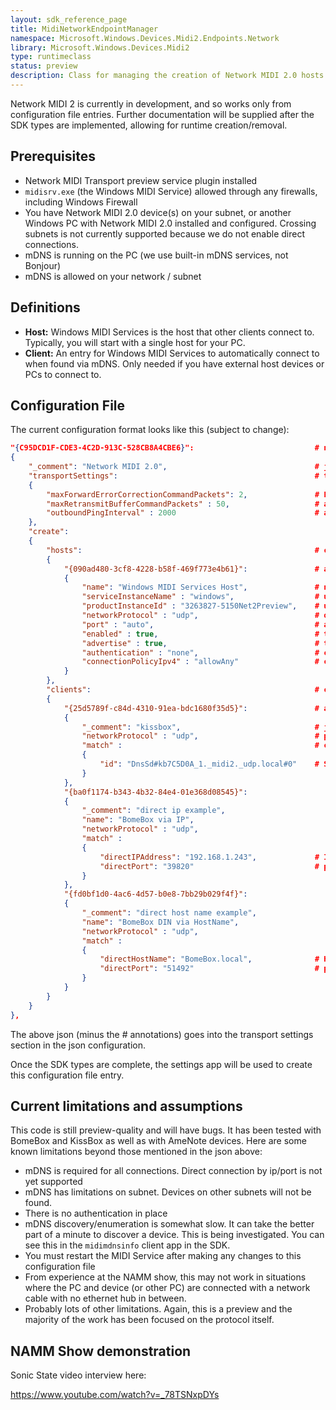 ```yaml
---
layout: sdk_reference_page
title: MidiNetworkEndpointManager
namespace: Microsoft.Windows.Devices.Midi2.Endpoints.Network
library: Microsoft.Windows.Devices.Midi2
type: runtimeclass
status: preview
description: Class for managing the creation of Network MIDI 2.0 hosts and clients from the settings app or from applications
---
```


Network MIDI 2 is currently in development, and so works only from configuration file entries. Further documentation will be supplied after the SDK types are implemented, allowing for runtime creation/removal.

## Prerequisites

- Network MIDI Transport preview service plugin installed
- `midisrv.exe` (the Windows MIDI Service) allowed through any firewalls, including Windows Firewall
- You have Network MIDI 2.0 device(s) on your subnet, or another Windows PC with Network MIDI 2.0 installed and configured. Crossing subnets is not currently supported because we do not enable direct connections.
- mDNS is running on the PC (we use built-in mDNS services, not Bonjour)
- mDNS is allowed on your network / subnet

## Definitions

- **Host:** Windows MIDI Services is the host that other clients connect to. Typically, you will start with a single host for your PC.
- **Client:** An entry for Windows MIDI Services to automatically connect to when found via mDNS. Only needed if you have external host devices or PCs to connect to.

## Configuration File 

The current configuration format looks like this (subject to change):

```json
"{C95DCD1F-CDE3-4C2D-913C-528CB8A4CBE6}":                           # network MIDI 2.0 transport id. Case sensitive
{
    "_comment": "Network MIDI 2.0",                                 # just a comment
    "transportSettings":                                            # transport-wide settings
    {
        "maxForwardErrorCorrectionCommandPackets": 2,               # FEC in the specification. Applies to all connections
        "maxRetransmitBufferCommandPackets" : 50,                   # applies to all connections
        "outboundPingInterval" : 2000                               # applies to all connections. Value is in milliseconds.
    },
    "create":
    {
        "hosts":                                                    # contains a comma-separated list of host objects as properties. Not an array.
        {
            "{090ad480-3cf8-4228-b58f-469f773e4b61}":               # arbitrary unique identifier for this host entry
            {
                "name": "Windows MIDI Services Host",               # name for this host. This is what other devices will see
                "serviceInstanceName" : "windows",                  # used in the mDNS entry, per spec. Change this to a value you want, that is unique on your network.
                "productInstanceId" : "3263827-5150Net2Preview",    # used in the mDNS entry, per spec. Change this to a value you want. It should match the discovered id per spec.
                "networkProtocol" : "udp",                          # only supported value right now is "udp"
                "port" : "auto",                                    # a specific port number or "auto"
                "enabled" : true,                                   # true if the host should be enabled
                "advertise" : true,                                 # true if the host should advertise via mDNS
                "authentication" : "none",                          # current supported value is "none"
                "connectionPolicyIpv4" : "allowAny"                 # current supported value is "allowAny"
            }
        },
        "clients":                                                  # contains a comma-separated list of client objects as properties. Not an array.
        {
            "{25d5789f-c84d-4310-91ea-bdc1680f35d5}":               # arbitrary unique identifier for this client entry
            {
                "_comment": "kissbox",                              # just a comment
                "networkProtocol" : "udp",                          # protocol for the connection. Only "udp" is supported
                "match" :                                           # criteria used when discovering the device to connect to
                {
                    "id": "DnsSd#kb7C5D0A_1._midi2._udp.local#0"    # SWD is, for the moment, the only match value here. Use midimdnsinfo.exe to find values
                }
            },
            "{ba0f1174-b343-4b32-84e4-01e368d08545}":
            {
                "_comment": "direct ip example",
                "name": "BomeBox via IP",
                "networkProtocol" : "udp",
                "match" :
                {
                    "directIPAddress": "192.168.1.243",             # IP address of the remote host
                    "directPort": "39820"                           # port number of the remote host
                }
            },
            "{fd0bf1d0-4ac6-4d57-b0e8-7bb29b029f4f}":
            {
                "_comment": "direct host name example",
                "name": "BomeBox DIN via HostName",
                "networkProtocol" : "udp",
                "match" :
                {
                    "directHostName": "BomeBox.local",              # Host Name of the remote host (must be something that this PC can resolve)
                    "directPort": "51492"                           # port number of the remote host
                }
            }            
        }        
    }
},
```
The above json (minus the # annotations) goes into the transport settings section in the json configuration.

Once the SDK types are complete, the settings app will be used to create this configuration file entry.

## Current limitations and assumptions

This code is still preview-quality and will have bugs. It has been tested with BomeBox and KissBox as well as with AmeNote devices. Here are some known limitations beyond those mentioned in the json above:

- mDNS is required for all connections. Direct connection by ip/port is not yet supported
- mDNS has limitations on subnet. Devices on other subnets will not be found.
- There is no authentication in place
- mDNS discovery/enumeration is somewhat slow. It can take the better part of a minute to discover a device. This is being investigated. You can see this in the `midimdnsinfo` client app in the SDK.
- You must restart the MIDI Service after making any changes to this configuration file
- From experience at the NAMM show, this may not work in situations where the PC and device (or other PC) are connected with a network cable with no ethernet hub in between.
- Probably lots of other limitations. Again, this is a preview and the majority of the work has been focused on the protocol itself.

## NAMM Show demonstration

Sonic State video interview here:

https://www.youtube.com/watch?v=_78TSNxpDYs